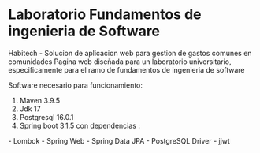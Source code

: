 # Laboratorio Fundamentos de ingenieria de Software
Habitech - Solucion de aplicacion web para gestion de gastos comunes en comunidades
Pagina web diseñada para un laboratorio universitario, especificamente para el ramo de fundamentos de ingenieria de software

Software necesario para funcionamiento:
<ol>
<li>Maven 3.9.5</li>
<li>Jdk 17</li>
<li>Postgresql 16.0.1</li>
<li>Spring boot 3.1.5 con dependencias :</li>
</ol>
  - Lombok
  - Spring Web
  - Spring Data JPA
  - PostgreSQL Driver
  - jjwt
